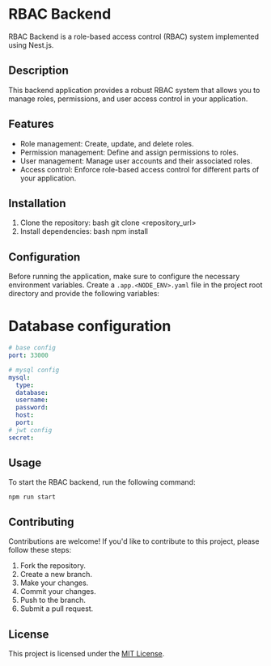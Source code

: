 # RBAC Backend

RBAC Backend is a role-based access control (RBAC) system implemented using Nest.js.

## Description

This backend application provides a robust RBAC system that allows you to manage roles, permissions, and user access control in your application.

## Features

- Role management: Create, update, and delete roles.
- Permission management: Define and assign permissions to roles.
- User management: Manage user accounts and their associated roles.
- Access control: Enforce role-based access control for different parts of your application.

## Installation

1. Clone the repository:
   bash
   git clone <repository_url>
2. Install dependencies:
   bash
   npm install

## Configuration

Before running the application, make sure to configure the necessary environment variables. Create a `.app.<NODE_ENV>.yaml` file in the project root directory and provide the following variables:

# Database configuration

```yaml
# base config
port: 33000

# mysql config
mysql:
  type:
  database:
  username:
  password:
  host:
  port:
# jwt config
secret:
```

## Usage

To start the RBAC backend, run the following command:

```shell
npm run start
```

## Contributing

Contributions are welcome! If you'd like to contribute to this project, please follow these steps:

1. Fork the repository.
2. Create a new branch.
3. Make your changes.
4. Commit your changes.
5. Push to the branch.
6. Submit a pull request.

## License

This project is licensed under the [MIT License](https://opensource.org/licenses/MIT).
